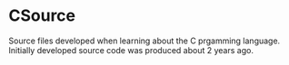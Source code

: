 # CSource
Source files developed when learning about the C prgamming language. Initially developed source code was produced about 2 years ago.
